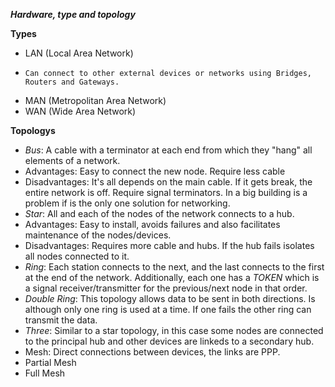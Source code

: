 ***Hardware, type and topology***

**Types**
- LAN (Local Area Network)
-     Can connect to other external devices or networks using Bridges, Routers and Gateways. 
- MAN (Metropolitan Area Network)
- WAN (Wide Area Network)

**Topologys**

- *Bus*: A cable with a terminator at each end from which they "hang" all elements of a network. 
-    Advantages: Easy to connect the new node. Require less cable 
-    Disadvantages: It's all depends on the main cable. If it gets break, the entire network is off. Require signal terminators. In a big building is a problem if is the only one solution for networking.
- *Star*: All and each of the nodes of the network connects to a hub.  
-    Advantages: Easy to install, avoids failures and also facilitates maintenance of the nodes/devices.
-    Disadvantages: Requires more cable and hubs. If the hub fails isolates all nodes connected to it. 
- *Ring*: Each station connects to the next, and the last connects to the first at the end of the network. Additionally, each one has a *TOKEN* which is a signal receiver/transmitter for the previous/next node in that order.
- *Double Ring*: This topology allows data to be sent in both directions. Is although only one ring is used at a time. If one fails the other ring can transmit the data. 
- *Three*: Similar to a star topology, in this case some nodes are connected to the principal hub and other devices are linkeds to a secondary hub. 
- Mesh: Direct connections between devices, the links are PPP.
-    Partial Mesh
-    Full Mesh